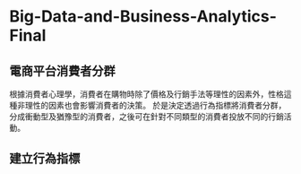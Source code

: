 # Big-Data-and-Business-Analytics-Final
## 電商平台消費者分群
根據消費者心理學，消費者在購物時除了價格及行銷手法等理性的因素外，性格這種非理性的因素也會影響消費者的決策。
於是決定透過行為指標將消費者分群，分成衝動型及猶豫型的消費者，之後可在針對不同類型的消費者投放不同的行銷活動。

## 建立行為指標
